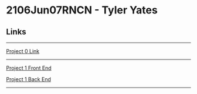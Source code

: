 # 2106Jun07RNCN - Tyler Yates

## Links

---

[Project 0 Link](https://github.com/YTyler/rev_project0)  

---

[Project 1 Front End](https://github.com/YTyler/project1-team5-frontend)  

[Project 1 Back End](https://github.com/YTyler/project1-team5-backend)

---